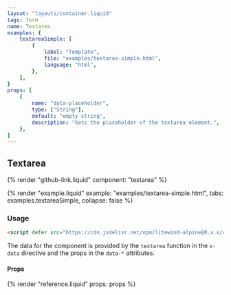 ```yaml
---
layout: "layouts/container.liquid"
tags: form
name: Textarea
examples: {
    textareaSimple: [
        {
            label: "Template",
            file: "examples/textarea-simple.html",
            language: "html",
        },
    ],
}
props: [
    {
        name: "data-placeholder",
        type: ["String"],
        default: "empty string",
        description: "Sets the placeholder of the textarea element.",
    },
]
---
```

## Textarea

{% render "github-link.liquid" component: "textarea" %}

{% render "example.liquid" example: "examples/textarea-simple.html", tabs: examples.textareaSimple, collapse: false %}

### Usage

```html
<script defer src="https://cdn.jsdelivr.net/npm/litewind-alpine@0.x.x/components/textarea/dist/cdn.min.js"></script>
```

The data for the component is provided by the `textarea` function in the `x-data` directive and the props in the `data-*` attributes.

#### Props

{% render "reference.liquid" props: props %}
